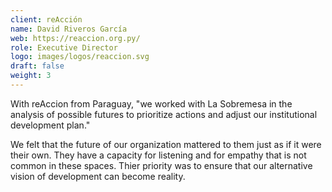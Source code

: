 ```yaml
---
client: reAcción
name: David Riveros García
web: https://reaccion.org.py/
role: Executive Director
logo: images/logos/reaccion.svg
draft: false
weight: 3
---
```


With reAccion from Paraguay, "we worked with La Sobremesa in the analysis of possible futures to prioritize actions and adjust our institutional development plan."

We felt that the future of our organization mattered to them just as if it were their own. They have a capacity for listening and for empathy that is not common in these spaces. Thier priority was to ensure that our alternative vision of development can become reality.